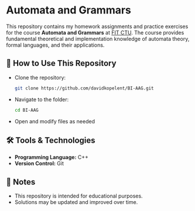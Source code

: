 # Automata and Grammars

This repository contains my homework assignments and practice exercises for the course **Automata and Grammars** at [FIT CTU](https://fit.cvut.cz/en). The course provides fundamental theoretical and implementation knowledge of automata theory, formal languages, and their applications.

## 🚀 How to Use This Repository
- Clone the repository:
  ```sh
  git clone https://github.com/davidkopelent/BI-AAG.git
  ```
- Navigate to the folder:
  ```sh
  cd BI-AAG
  ```
- Open and modify files as needed

## 🛠 Tools & Technologies
- **Programming Language:** C++
- **Version Control:** Git

## 📌 Notes
- This repository is intended for educational purposes.
- Solutions may be updated and improved over time.
  

